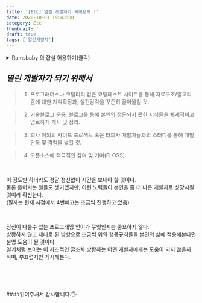 ```yaml
---
title: '[Etc] 열린 개발자가 되어보자 !'
date: 2020-10-01 19:43:00
category: Etc
thumbnail: ''
draft: true
tags: ['열린개발자']
---
```


<style>
summary {
    cursor: pointer;
}
</style>
<details>
<summary>Ramsbaby 의 잡설 허용하기(클릭)</summary>
<div markdown="1">

어느덧 2020년도 3개월밖에 남지 않았다.(~~다들 충격받았겠지?~~)<br>
30살, 31살이라는 충격적인 나이를 접하고 <br>_"와 30살 이후로는 정말 시간이 빠르구나"_ 라고 탄식하던게 엊그제 같은데 벌써 2020년도 9개월이나 지나버렸다.(~~2번째충격~~) <br>

<br>

2018년도 하반기 네이버 3차 면접까지 갔던 기억이 생생하다.<br>
조금만 더 집중해볼걸, 더 내 전공지식에 대해 공부하고 갈무리 잘해서 면접장에 가볼걸.<br>
한문제, 두문제, 세문제만 더 대답을 잘했으면 됬었을까?<br>
네이버 쇼핑플랫폼 밋업에서 나를 상담해주셨던 개발자분에게서 개인적인 연락이 왔을때, 알겠다고, 당장 면접보겠다고 했으면 지금은 좀 달라졌을까?<br>
준비되지 못한 어정쩡한 이직준비시간들과 그로 인한 방황으로 2년여를 허무하게 보내버린것같아 정말 안타까웠다.

<br>

그 이듬해 카카오 계열사 2곳에 지원하였다가 면접까진 보았으나 정말 ... 단어 그대로 죽쑤고 나왔다 😭😨😱ㅋㅋㅋ ~~도망치듯 면접장을 빠져나왔다~~ ㅋㅋㅋ ㅋㅋ.<br>
네이버면접때보다 더 제대로 된 답변을 못하고 허무하게 면접장을 물러나오며, 나는 나의 개발커리어에 대한 허탈감이 들었다.<br>
2018년, 2019년이 지나도 내 개발커리어와 개발적인 문제/요구사항/이슈를 다루는 안목이 전혀 넓어진 것 같지가 않았고, 퇴보된 느낌마저 들었다.<br>
나의 개발 연차는 점점 쌓였으나, 머릿속에서 체계적으로 정돈되지 못한 개발 지식들과 일목요연하게 정리되지 않은 잡지식들로 인해, 잘 알고 있던 개념들도 헷갈리기 시작했다.<br>
내가 그토록 경계하던 **수동적이고, 요구사항만 처리하는, 월급넣으면 코드나오는 자판기같은 _코더_**가 되어 있었다.<br>

<br>

현재 재직중인 회사에서 어느덧 4년이라는 시간이 지났고 세상물정 모르던 나는, 나조차도 납득하기 힘들지만 대리 직급을 달고 있다.<br>
회사 취직 후 정말 나의 포지션, 개발커리어방향에 대해서 많이 방황을 했었던 것 같다. (~~현재도 그런듯~~)<br>
안드로이드앱 개발, FLEX/ActionScript 개발, 스프링/JSP/JS 개발과 유지보수 등을 거치며 많이 성장한듯 하면서도(~~해놓은건 많아보이니까~~),<br>
**_"내게 남은게 뭐가 있지?", "나는 남에게 뭐하는 개발자라고 소개해야하지?"_** 라는 자괴감이 들때가 간혹 있었다.<br>

<br>

이제는 저런점들을 버리고, 닫힌, 웅크린 개발자에서 벗어나야 할 때라는 생각에<br> 나름의 여러가지 **행동규칙**들을 세워보았다.(급정색🤔)

<br>

</div>
</details>

## _열린 개발자가 되기 위해서_

> 1.  프로그래머스나 코딜리티 같은 코딩테스트 사이트를 통해 자료구조/알고리즘에 대한 지식확장과, 실전감각을 꾸준히 끌어올릴 것.

> 2. 기술블로그 운용. 블로그를 통해 본인의 정돈되지 못한 지식들을 체계적이고 명료하게 게시 및 정리.

> 3. 회사 이외의 사이드 프로젝트 혹은 타회사 개발자들과의 스터디를 통해 개발 안목 및 경험을 넓힐 것.

> 4. 오픈소스에 적극적인 참여 및 기여(FLOSS).

<br>

이 정도만 하더라도 정말 정신없이 시간을 보내야 할 것이다.<br>
물론 틀어지는 일들도 생기겠지만, 이런 노력들이 본인을 좀 더 나은 개발자로 성장시킬 것이라 확신한다.<br>
(필자는 현재 시점에서 4번빼고는 조금씩 진행하고 있음)

<br>

당신이 다룰수 있는 프로그래밍 언어가 무엇인지는 중요하지 않다.<br>
방황하지 않고 제대로 된 방향으로 조금씩 위의 행동규칙들을 본인의 삶에 적용해본다면 분명 도움이 될 것이다.<br>
일기처럼 보이는 이 자조적인 글조차 방황하는 어떤 개발자에게는 도움이 되지 않을까 하며, 부끄럽지만 게시해본다.<br>

<br>
<br>
<br>

####읽어주셔서 감사합니다.🖐
